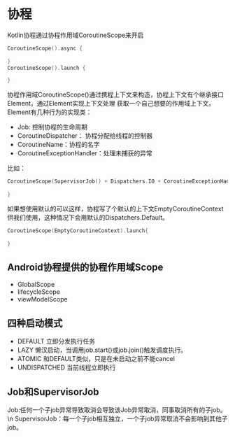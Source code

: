 # 协程
Kotlin协程通过协程作用域CoroutineScope来开启
```kotlin
CoroutineScope().async {
                
}
CoroutineScope().launch {

}
```
协程作用域CoroutineScope()通过携程上下文来构造，协程上下文有个继承接口Element，通过Element实现上下文处理
获取一个自己想要的作用域上下文。
Element有几种行为的实现类：
* Job: 控制协程的生命周期
* CoroutineDispatcher： 协程分配给线程的控制器
* CoroutineName：协程的名字
* CoroutineExceptionHandler：处理未捕获的异常

比如：
```kotlin
CoroutineScope(SupervisorJob() + Dispatchers.IO + CoroutineExceptionHandler()).launch{
                
}
```

如果想使用默认的可以这样，协程写了个默认的上下文EmptyCoroutineContext供我们使用，这种情况下会用默认的Dispatchers.Default。
```kotlin
CoroutineScope(EmptyCoroutineContext).launch{
                
}
```

## Android协程提供的协程作用域Scope
* GlobalScope
* lifecycleScope
* viewModelScope

## 四种启动模式
* DEFAULT
  立即分发执行任务
* LAZY
  懒汉启动，当调用job.start()或job.join()触发调度执行。
* ATOMIC
  和DEFAULT类似，只是在未启动之前不能cancel
* UNDISPATCHED
  当前线程立即执行

## Job和SupervisorJob
Job:任何一个子job异常导致取消会导致该Job异常取消，同事取消所有的子job。\n
SupervisorJob：每一个子job相互独立，一个子job异常取消不会影响到其他子job。
